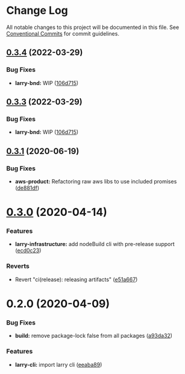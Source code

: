 # Change Log

All notable changes to this project will be documented in this file.
See [Conventional Commits](https://conventionalcommits.org) for commit guidelines.

## [0.3.4](https://github.com/MonsterMakes/larry-cli/compare/@monstermakes/larry-cli@0.3.2...@monstermakes/larry-cli@0.3.4) (2022-03-29)


### Bug Fixes

* **larry-bnd:** WIP  ([106d715](https://github.com/MonsterMakes/larry-cli/commit/106d7151437e8ffbb12f762475f5475ac7dcf39a))





## [0.3.3](https://github.com/MonsterMakes/larry-cli/compare/@monstermakes/larry-cli@0.3.2...@monstermakes/larry-cli@0.3.3) (2022-03-29)


### Bug Fixes

* **larry-bnd:** WIP  ([106d715](https://github.com/MonsterMakes/larry-cli/commit/106d7151437e8ffbb12f762475f5475ac7dcf39a))





## [0.3.1](https://github.com/MonsterMakes/larry-cli/compare/@monstermakes/larry-cli@0.3.0...@monstermakes/larry-cli@0.3.1) (2020-06-19)


### Bug Fixes

* **aws-product:** Refactoring raw aws libs to use included promises ([de881df](https://github.com/MonsterMakes/larry-cli/commit/de881dfc60d0938fc0acd489a1d033a114f8583a))





# [0.3.0](https://github.com/MonsterMakes/larry-cli/compare/@monstermakes/larry-cli@0.2.0...@monstermakes/larry-cli@0.3.0) (2020-04-14)


### Features

* **larry-infrastructure:** add nodeBuild cli with pre-release support ([ecd0c23](https://github.com/MonsterMakes/larry-cli/commit/ecd0c23a6a56e1592cc421c2457f420e351848c5))


### Reverts

* Revert "ci(release): releasing artifacts" ([e51a667](https://github.com/MonsterMakes/larry-cli/commit/e51a667fc8bc57afd1338725472da486025f4edd))





# 0.2.0 (2020-04-09)


### Bug Fixes

* **build:** remove package-lock false from all packages ([a93da32](https://github.com/MonsterMakes/larry-cli/commit/a93da32c37446fc03ce20e01a44d71d2f2831e9d))


### Features

* **larry-cli:** import larry cli ([eeaba89](https://github.com/MonsterMakes/larry-cli/commit/eeaba893d1d1558ee2600a32763d9b34143042db))
